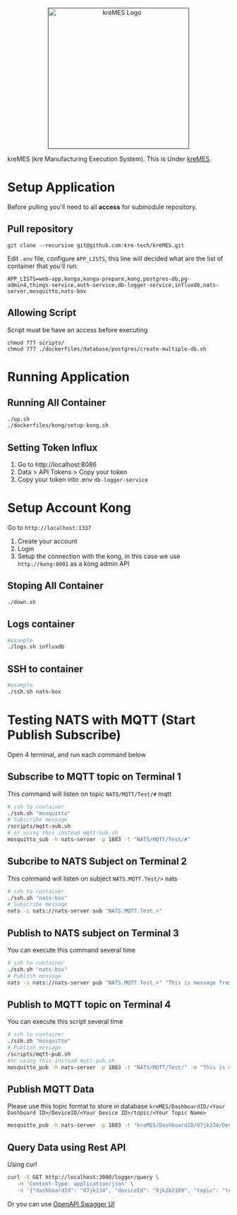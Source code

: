 <p align="center">
  <a href="" target="blank"><img src="https://svgshare.com/i/fmL.svg" width="320" alt="kreMES Logo" /></a>
</p>

kreMES (kre Manufacturing Execution System). This is Under [kreMES](LICENSE).

# Setup Application
Before pulling you'll need to all **access** for submodule repository.

## Pull repository
```
git clone --recursive git@github.com:kre-tech/kreMES.git
```

Edit `.env` file, configure `APP_LISTS`, this line will decided what are the list of container that you'll run.
```
APP_LISTS=web-app,konga,konga-prepare,kong,postgres-db,pg-admin4,things-service,auth-service,db-logger-service,influxdb,nats-server,mosquitto,nats-box
```
## Allowing Script
Script must be have an access before executing
```
chmod 777 scripts/
chmod 777 ./dockerfiles/database/postgres/create-multiple-db.sh
```

# Running Application

## Running All Container
```bash
./up.sh
./dockerfiles/kong/setup-kong.sh
```

## Setting Token Influx
1. Go to http://localhost:8086
2. Data > API Tokens > Copy your token
3. Copy your token into .env `db-logger-service`

# Setup Account Kong
Go to `http://localhost:1337`
1. Create your account
2. Login
3. Setup the connection with the kong, in this case we use `http://kong:8001` as a kong admin API

## Stoping All Container
```bash
./down.sh
```

## Logs container
```bash
#example
./logs.sh influxdb
```

## SSH to container
```bash
#example
./ssh.sh nats-box
```

# Testing NATS with MQTT (Start Publish Subscribe)
Open 4 terminal, and run each command below

## Subscribe to MQTT topic on Terminal 1
This command will listen on topic `NATS/MQTT/Test/#` mqtt
```bash
# ssh to container
./ssh.sh "mosquitto"
# Subscribe message
/scripts/mqtt-sub.sh
# or using this instead mqtt-sub.sh
mosquitto_sub -h nats-server -p 1883 -t "NATS/MQTT/Test/#"
```

## Subcribe to NATS Subject on Terminal 2
This command will listen on subject `NATS.MQTT.Test/>` nats
```bash
# ssh to container
./ssh.sh "nats-box"
# Subscribe message
nats -s nats://nats-server sub "NATS.MQTT.Test.>"
```

## Publish to NATS subject on Terminal 3
You can execute this command several time
```bash
# ssh to container
./ssh.sh "nats-box"
# Publish message
nats -s nats://nats-server pub "NATS.MQTT.Test.>" "This is message from nats"
```

## Publish to MQTT topic on Terminal 4
You can execute this script several time
```bash
# ssh to container
./ssh.sh "mosquitto"
# Publish message
/scripts/mqtt-pub.sh
#or using this instead mqtt-pub.sh
mosquitto_pub -h nats-server -p 1883 -t "NATS/MQTT/Test/" -m "This is message from mqtt"
```


## Publish MQTT Data
Please use this topic format to store in database
`kreMES/DashboardID/<Your Dashboard ID>/DeviceID/<Your Device ID>/topic/<Your Topic Name>`
```bash
mosquitto_pub -h nats-server -p 1883 -t "kreMES/DashboardID/87jk234/DeviceID/9jk2b2189/topic/temp" -m "80.23"
```

## Query Data using Rest API
Using curl
```bash
curl -X GET http://localhost:3000/logger/query \
   -H 'Content-Type: application/json' \
   -d '{"dashboardId": "87jk234", "deviceId": "9jk2b2189", "topic": "temp"}'
```

Or you can use [OpenAPI Swagger UI](http://localhost:3000/api)